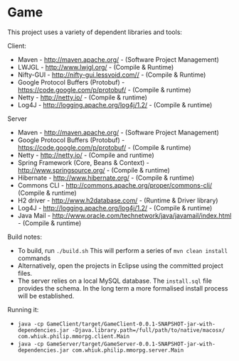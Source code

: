 Game
====

This project uses a variety of dependent libraries and tools:

Client:
* Maven - http://maven.apache.org/ -  (Software Project Management)
* LWJGL - http://www.lwjgl.org/ - (Compile & Runtime)
* Nifty-GUI - http://nifty-gui.lessvoid.com// - (Compile & Runtime)
* Google Protocol Buffers (Protobuf) - https://code.google.com/p/protobuf/ - (Compile & runtime)
* Netty - http://netty.io/ - (Compile & runtime)
* Log4J - http://logging.apache.org/log4j/1.2/ - (Compile & runtime)

Server
* Maven - http://maven.apache.org/ -  (Software Project Management)
* Google Protocol Buffers (Protobuf) - https://code.google.com/p/protobuf/ - (Compile & runtime)
* Netty - http://netty.io/ - (Compile and runtime)
* Spring Framework (Core, Beans & Context) - http://www.springsource.org/ - (Compile & runtime)
* Hibernate - http://www.hibernate.org/ - (Compile & runtime)
* Commons CLI - http://commons.apache.org/proper/commons-cli/ (Compile & runtime)
* H2 driver - http://www.h2database.com/ - (Runtime & Driver library)
* Log4J - http://logging.apache.org/log4j/1.2/ - (Compile & runtime)
* Java Mail - http://www.oracle.com/technetwork/java/javamail/index.html - (Compile & runtime)

Build notes:
* To build, run `./build.sh` This will perform a series of `mvn clean install` commands
* Alternatively, open the projects in Eclipse using the committed project files.
* The server relies on a local MySQL database. The `install.sql` file provides the schema. In the long term a more formalised install process will be established.

Running it:
* `java -cp GameClient/target/GameClient-0.0.1-SNAPSHOT-jar-with-dependencies.jar -Djava.library.path=/full/path/to/native/macosx/ com.whiuk.philip.mmorpg.client.Main`
* `java -cp GameServer/target/GameServer-0.0.1-SNAPSHOT-jar-with-dependencies.jar com.whiuk.philip.mmorpg.server.Main`
